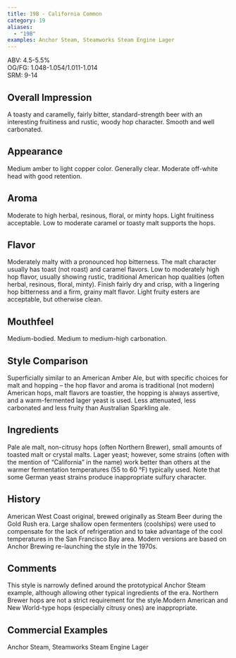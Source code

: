 ```yaml
---
title: 19B - California Common
category: 19
aliases: 
  - "19B"
examples: Anchor Steam, Steamworks Steam Engine Lager
---
```


ABV: 4.5-5.5%  
OG/FG: 1.048-1.054/1.011-1.014  
SRM: 9-14  

## Overall Impression
A toasty and caramelly, fairly bitter, standard-strength beer with an interesting fruitiness and rustic, woody hop character. Smooth and well carbonated.

## Appearance
Medium amber to light copper color. Generally clear. Moderate off-white head with good retention.

## Aroma
Moderate to high herbal, resinous, floral, or minty hops. Light fruitiness acceptable. Low to moderate caramel or toasty malt supports the hops.

## Flavor
Moderately malty with a pronounced hop bitterness. The malt character usually has toast (not roast) and caramel flavors. Low to moderately high hop flavor, usually showing rustic, traditional American hop qualities (often herbal, resinous, floral, minty). Finish fairly dry and crisp, with a lingering hop bitterness and a firm, grainy malt flavor. Light fruity esters are acceptable, but otherwise clean.

## Mouthfeel
Medium-bodied. Medium to medium-high carbonation.

## Style Comparison
Superficially similar to an American Amber Ale, but with specific choices for malt and hopping – the hop flavor and aroma is traditional (not modern) American hops, malt flavors are toastier, the hopping is always assertive, and a warm-fermented lager yeast is used. Less attenuated, less carbonated and less fruity than Australian Sparkling ale.

## Ingredients
Pale ale malt, non-citrusy hops (often Northern Brewer), small amounts of toasted malt or crystal malts. Lager yeast; however, some strains (often with the mention of “California” in the name) work better than others at the warmer fermentation temperatures (55 to 60 °F) typically used. Note that some German yeast strains produce inappropriate sulfury character.

## History
American West Coast original, brewed originally as Steam Beer during the Gold Rush era. Large shallow open fermenters (coolships) were used to compensate for the lack of refrigeration and to take advantage of the cool temperatures in the San Francisco Bay area. Modern versions are based on Anchor Brewing re-launching the style in the 1970s.

## Comments
This style is narrowly defined around the prototypical Anchor Steam example, although allowing other typical ingredients of the era. Northern Brewer hops are not a strict requirement for the style.Modern American and New World-type hops (especially citrusy ones) are inappropriate.

## Commercial Examples
Anchor Steam, Steamworks Steam Engine Lager